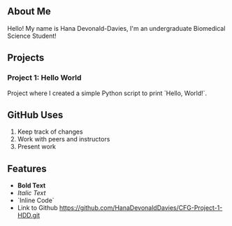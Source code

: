 ## About Me
Hello! My name is Hana Devonald-Davies, I'm an undergraduate Biomedical Science Student!

## Projects
### Project 1: Hello World
Project where I created a simple Python script to print \`Hello, World!\`.

## GitHub Uses
1. Keep track of changes
2. Work with peers and instructors
3. Present work

## Features
- **Bold Text**
- *Italic Text*
- \`Inline Code\`
- Link to Github https://github.com/HanaDevonaldDavies/CFG-Project-1-HDD.git

